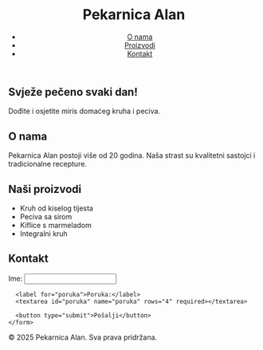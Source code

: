 <!DOCTYPE html>
<html lang="hr">
<head>
  <meta charset="UTF-8" />
  <meta name="viewport" content="width=device-width, initial-scale=1.0"/>
  <title>Pekarnica Alan</title>
  <link rel="stylesheet" href="style.css" />
</head>
<body>
  <header>
    <h1>Pekarnica Alan</h1>
    <nav>
      <ul>
        <li><a href="#o-nama">O nama</a></li>
        <li><a href="#proizvodi">Proizvodi</a></li>
        <li><a href="#kontakt">Kontakt</a></li>
      </ul>
    </nav>
  </header>

  <section class="hero">
    <h2>Svježe pečeno svaki dan!</h2>
    <p>Dođite i osjetite miris domaćeg kruha i peciva.</p>
  </section>

  <section id="o-nama">
    <h2>O nama</h2>
    <p>Pekarnica Alan postoji više od 20 godina. Naša strast su kvalitetni sastojci i tradicionalne recepture.</p>
  </section>

  <section id="proizvodi">
    <h2>Naši proizvodi</h2>
    <ul class="proizvodi-lista">
      <li>Kruh od kiselog tijesta</li>
      <li>Peciva sa sirom</li>
      <li>Kiflice s marmeladom</li>
      <li>Integralni kruh</li>
    </ul>
  </section>

  <section id="kontakt">
    <h2>Kontakt</h2>
    <form action="#" method="post">
      <label for="ime">Ime:</label>
      <input type="text" id="ime" name="ime" required>

      <label for="poruka">Poruka:</label>
      <textarea id="poruka" name="poruka" rows="4" required></textarea>

      <button type="submit">Pošalji</button>
    </form>
  </section>

  <footer>
    <p>&copy; 2025 Pekarnica Alan. Sva prava pridržana.</p>
  </footer>
</body>
</html>
